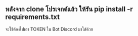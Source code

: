 หลังจาก clone โปรเจกต์แล้ว ให้รัน
pip install -r requirements.txt
-
จะใช้ต้องไปเอา TOKEN ใน Bot Discord มาใส่ด้วย
